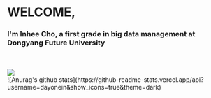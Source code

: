 # WELCOME, 

<!--
**dayonein/dayonein** is a ✨ _special_ ✨ repository because its `README.md` (this file) appears on your GitHub profile.
--!>

<h3> I'm Inhee Cho, a first grade in big data management at Dongyang Future University</h3><br>
<br>
<img src = "https://img.shields.io/badge/Python-white?style=for-the-badge&logo=Python&logoColor = {3776AB}"/>
<br>

![Anurag's github stats](https://github-readme-stats.vercel.app/api?username=dayonein&show_icons=true&theme=dark)




